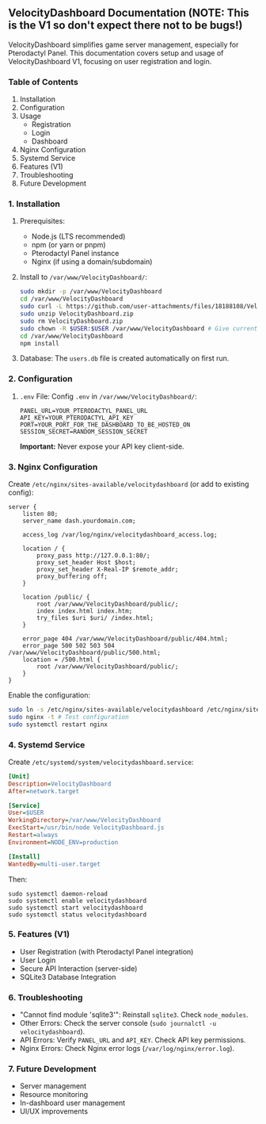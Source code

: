 ## VelocityDashboard Documentation (NOTE: This is the V1 so don't expect there not to be bugs!)

VelocityDashboard simplifies game server management, especially for Pterodactyl Panel. This documentation covers setup and usage of VelocityDashboard V1, focusing on user registration and login.

### Table of Contents

1.  Installation
2.  Configuration
3.  Usage
    *   Registration
    *   Login
    *   Dashboard
4.  Nginx Configuration
5.  Systemd Service
6.  Features (V1)
7.  Troubleshooting
8.  Future Development

### 1. Installation

1.  Prerequisites:
    *   Node.js (LTS recommended)
    *   npm (or yarn or pnpm)
    *   Pterodactyl Panel instance
    *   Nginx (if using a domain/subdomain)

2.  Install to `/var/www/VelocityDashboard/`:

    ```bash
    sudo mkdir -p /var/www/VelocityDashboard
    cd /var/www/VelocityDashboard
    sudo curl -L https://github.com/user-attachments/files/18188108/VelocityDashboard.zip -o VelocityDashboard.zip
    sudo unzip VelocityDashboard.zip
    sudo rm VelocityDashboard.zip
    sudo chown -R $USER:$USER /var/www/VelocityDashboard # Give current user ownership
    cd /var/www/VelocityDashboard
    npm install
    ```

3.  Database: The `users.db` file is created automatically on first run.

### 2. Configuration

1.  `.env` File: Config `.env` in `/var/www/VelocityDashboard/`:

    ```
    PANEL_URL=YOUR_PTERODACTYL_PANEL_URL
    API_KEY=YOUR_PTERODACTYL_API_KEY
    PORT=YOUR_PORT_FOR_THE_DASHBOARD_TO_BE_HOSTED_ON
    SESSION_SECRET=RANDOM_SESSION_SECRET
    ```

    **Important:** Never expose your API key client-side.

### 3. Nginx Configuration

Create `/etc/nginx/sites-available/velocitydashboard` (or add to existing config):

```nginx
server {
    listen 80;
    server_name dash.yourdomain.com;

    access_log /var/log/nginx/velocitydashboard_access.log;

    location / {
        proxy_pass http://127.0.0.1:80/;
        proxy_set_header Host $host;
        proxy_set_header X-Real-IP $remote_addr;
        proxy_buffering off;
    }

    location /public/ {
        root /var/www/VelocityDashboard/public/;
        index index.html index.htm;
        try_files $uri $uri/ /index.html;
    }

    error_page 404 /var/www/VelocityDashboard/public/404.html;
    error_page 500 502 503 504 /var/www/VelocityDashboard/public/500.html;
    location = /500.html {
        root /var/www/VelocityDashboard/public/;
    }
}
```

Enable the configuration:

```bash
sudo ln -s /etc/nginx/sites-available/velocitydashboard /etc/nginx/sites-enabled/
sudo nginx -t # Test configuration
sudo systemctl restart nginx
```

### 4. Systemd Service

Create `/etc/systemd/system/velocitydashboard.service`:

```ini
[Unit]
Description=VelocityDashboard
After=network.target

[Service]
User=$USER
WorkingDirectory=/var/www/VelocityDashboard
ExecStart=/usr/bin/node VelocityDashboard.js
Restart=always
Environment=NODE_ENV=production

[Install]
WantedBy=multi-user.target
```

Then:

```
sudo systemctl daemon-reload
sudo systemctl enable velocitydashboard
sudo systemctl start velocitydashboard
sudo systemctl status velocitydashboard
```

### 5. Features (V1)

*   User Registration (with Pterodactyl Panel integration)
*   User Login
*   Secure API Interaction (server-side)
*   SQLite3 Database Integration

### 6. Troubleshooting

*   "Cannot find module 'sqlite3'": Reinstall `sqlite3`. Check `node_modules`.
*   Other Errors: Check the server console (`sudo journalctl -u velocitydashboard`).
*   API Errors: Verify `PANEL_URL` and `API_KEY`. Check API key permissions.
*   Nginx Errors: Check Nginx error logs (`/var/log/nginx/error.log`).

### 7. Future Development

*   Server management
*   Resource monitoring
*   In-dashboard user management
*   UI/UX improvements
